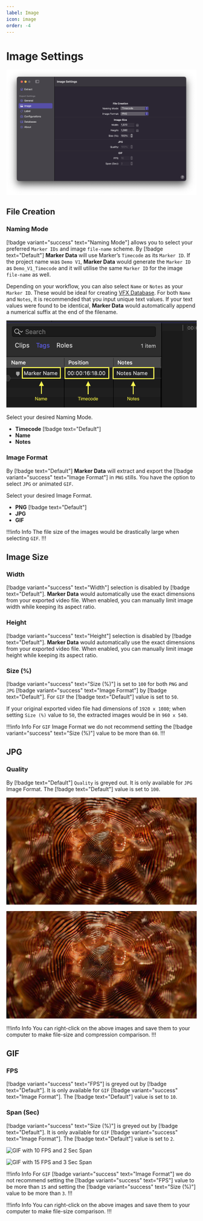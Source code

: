 ```yaml
---
label: Image
icon: image
order: -4
---
```

# Image Settings

![Image Settings](/assets/md-image-settings.png)

## File Creation

### Naming Mode

[!badge variant="success" text="Naming Mode"] allows you to select your preferred `Marker IDs` and image `file-name` scheme. By [!badge text="Default"] **Marker Data** will use Marker’s `Timecode` as its `Marker ID`. If the project name was `Demo V1`, **Marker Data** would generate the `Marker ID` as `Demo_V1_Timecode` and it will utilise the same `Marker ID` for the image `file-name` as well.

Depending on your workflow, you can also select `Name` or `Notes` as your `Marker ID`. These would be ideal for creating [VFX Database](/faq.md#what-is-the-appropriate-workflow-for-naming-vfx-ids). For both `Name` and `Notes`, it is recommended that you input unique text values. If your text values were found to be identical, **Marker Data** would automatically append a numerical suffix at the end of the filename.

![Selecting Naming Mode](/assets/md-image-settings_01.png)

Select your desired Naming Mode.
- **Timecode** [!badge text="Default"]
- **Name**
- **Notes**

### Image Format

By [!badge text="Default"] **Marker Data** will extract and export the [!badge variant="success" text="Image Format"] in `PNG` stills. You have the option to select `JPG` or animated `GIF`.

Select your desired Image Format.
- **PNG** [!badge text="Default"]
- **JPG**
- **GIF**

!!!info Info
The file size of the images would be drastically large when selecting `GIF`.
!!!

## Image Size

### Width

[!badge variant="success" text="Width"] selection is disabled by [!badge text="Default"]. **Marker Data** would automatically use the exact dimensions from your exported video file. When enabled, you can manually limit image width while keeping its aspect ratio.

### Height

[!badge variant="success" text="Height"] selection is disabled by [!badge text="Default"]. **Marker Data** would automatically use the exact dimensions from your exported video file. When enabled, you can manually limit image height while keeping its aspect ratio.

### Size (%)

[!badge variant="success" text="Size (%)"] is set to `100` for both `PNG` and `JPG`  [!badge variant="success" text="Image Format"] by [!badge text="Default"]. For `GIF` the [!badge text="Default"] value is set to `50`. 

If your original exported video file had dimensions of `1920 x 1080`; when setting `Size (%)` value to `50`, the extracted images would be in `960 x 540`.

!!!info Info
For `GIF` Image Format we do not recommend setting the [!badge variant="success" text="Size (%)"] value to be more than `60`.
!!!

## JPG

### Quality

By [!badge text="Default"] `Quality` is greyed out. It is only available for `JPG` Image Format. The [!badge text="Default"] value is set to `100`.

![Quality set to 100](/assets/md-image-settings_02.jpg) 

![Quality set to 10](/assets/md-image-settings_03.jpg)

!!!info Info
You can right-click on the above images and save them to your computer to make file-size and compression comparison.
!!!

## GIF

### FPS

[!badge variant="success" text="FPS"] is greyed out by [!badge text="Default"]. It is only available for `GIF` [!badge variant="success" text="Image Format"]. The [!badge text="Default"] value is set to `10`.

### Span (Sec)

[!badge variant="success" text="Size (%)"] is greyed out by [!badge text="Default"]. It is only available for `GIF` [!badge variant="success" text="Image Format"]. The [!badge text="Default"] value is set to `2`.

![GIF with 10 FPS and 2 Sec Span](/assets/md-image-settings_04.gif) 

![GIF with 15 FPS and 3 Sec Span](/assets/md-image-settings_05.gif)

!!!info Info
For `GIF` [!badge variant="success" text="Image Format"] we do not recommend setting the [!badge variant="success" text="FPS"] value to be more than `15` and setting the [!badge variant="success" text="Size (%)"] value to be more than `3`.
!!!

!!!info Info
You can right-click on the above images and save them to your computer to make file-size comparison.
!!!
